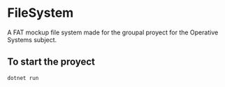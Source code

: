 # FileSystem
A FAT mockup file system made for the groupal proyect for the Operative Systems subject.

## To start the proyect
`dotnet run`
